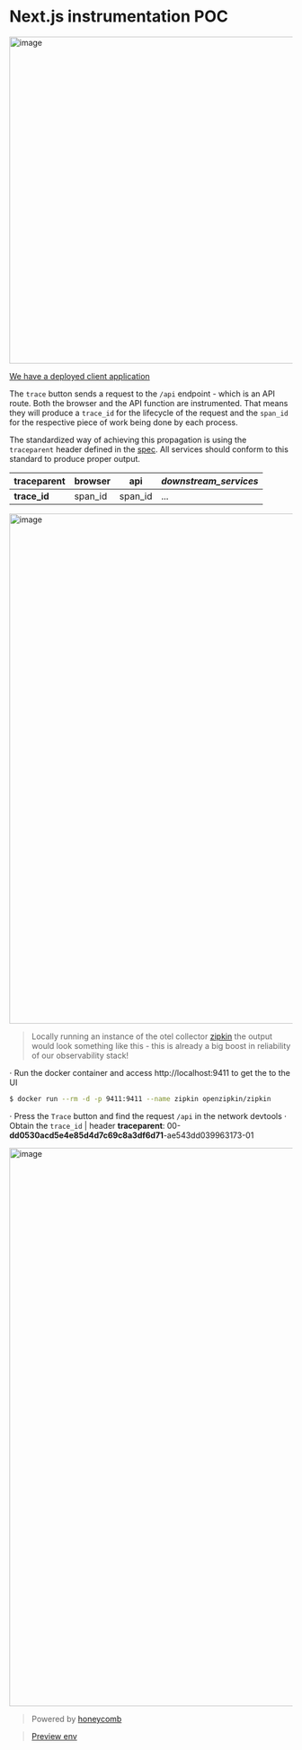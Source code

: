 # Next.js instrumentation POC

<img width="582" alt="image" src="https://user-images.githubusercontent.com/18490172/200163757-06253dfb-764a-485b-9445-26d5b6f2e704.png">

[We have a deployed client application](https://otel-next.vercel.app)

The `trace` button sends a request to the `/api` endpoint - which is an API route.
Both the browser and the API function are instrumented. That means they will produce a `trace_id` for the lifecycle of the request and the `span_id` for the respective piece of work being done by each process.

The standardized way of achieving this propagation is using the `traceparent` header defined in the [spec](https://www.w3.org/TR/trace-context/#examples-of-http-traceparent-headers). All services should conform to this standard to produce proper output.

| **traceparent** | browser  | api | _downstream_services_
| - | - | - | - |
| **trace_id** | span_id | span_id |  ...

<img width="908" alt="image" src="https://user-images.githubusercontent.com/18490172/200163364-886417a7-cce7-4e95-8692-90c4f7d949ee.png">

> Locally running an instance of the otel collector [zipkin](https://zipkin.io/) the output would look something like this - this is already a big boost in reliability of our observability stack!

⋅ Run the docker container and access http://localhost:9411 to get the to the UI
```bash
$ docker run --rm -d -p 9411:9411 --name zipkin openzipkin/zipkin 
```
⋅ Press the `Trace` button and find the request `/api` in the network devtools
⋅ Obtain the `trace_id` | header **traceparent**: 00-**dd0530acd5e4e85d4d7c69c8a3df6d71**-ae543dd039963173-01

<img width="994" alt="image" src="https://user-images.githubusercontent.com/18490172/200162826-595bff8f-109f-4f97-8d9f-d5cfb4bf0fec.png">

> Powered by [honeycomb](https://www.honeycomb.io)

> [Preview env](https://ui.honeycomb.io/zeen-obs/environments/test/result/3mELDaaStQR?tab=raw)
